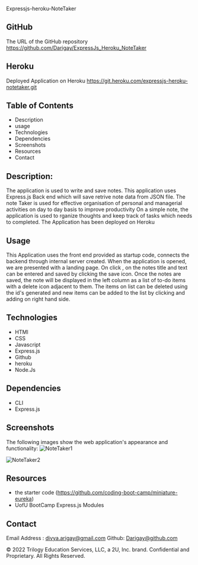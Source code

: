 Expressjs-heroku-NoteTaker

## GitHub 
The URL of the GitHub repository
https://github.com/Darigay/ExpressJs_Heroku_NoteTaker

## Heroku
Deployed Application on Heroku
https://git.heroku.com/expressjs-heroku-notetaker.git

## Table of Contents
- Description
- usage
- Technologies
- Dependencies
- Screenshots
- Resources
- Contact


## Description:
 The application is used to write and save notes. This application uses Express.js Back end which 
 will save retrive note data from JSON file.
 The note Taker is used for effective organisation of personal and managerial activities on day to day 
 basis to improve productivity 
 On a simple note, the application is used to rganize thoughts and keep track of tasks which needs to completed.
 The Application has been deployed on Heroku
 

## Usage
This Application uses the front end provided as startup code, connects the backend through internal server
created.
When the application is opened, we are presented with a landing page. On click , on the notes title and text can
be entered and saved by clicking the save icon.
Once the notes are saved, the note will be displayed in the left column as a list of to-do items with a delete icon 
adjacent to them. The items on list can be deleted using the id's generated and new items can be added to the list by 
clicking and adding on right hand side.

## Technologies
- HTMl
- CSS
- Javascript
- Express.js
- Github
- heroku
- Node.Js

## Dependencies
- CLI
- Express.js

## Screenshots

The following images show the web application's appearance and functionality: 
![NoteTaker1](https://user-images.githubusercontent.com/94805706/156958836-da653fd9-7864-4fbd-b536-484575c9b9fa.png)

![NoteTaker2](https://user-images.githubusercontent.com/94805706/156958843-e7638a1b-07d8-4280-9288-c14d5c828573.png)


## Resources
- the starter code
 (https://github.com/coding-boot-camp/miniature-eureka)
- UofU BootCamp Express.js Modules


## Contact
Email Address : divya.arigay@gmail.com 
Github: Darigay@github.com


© 2022 Trilogy Education Services, LLC, a 2U, Inc. brand. Confidential and Proprietary. All Rights Reserved.
